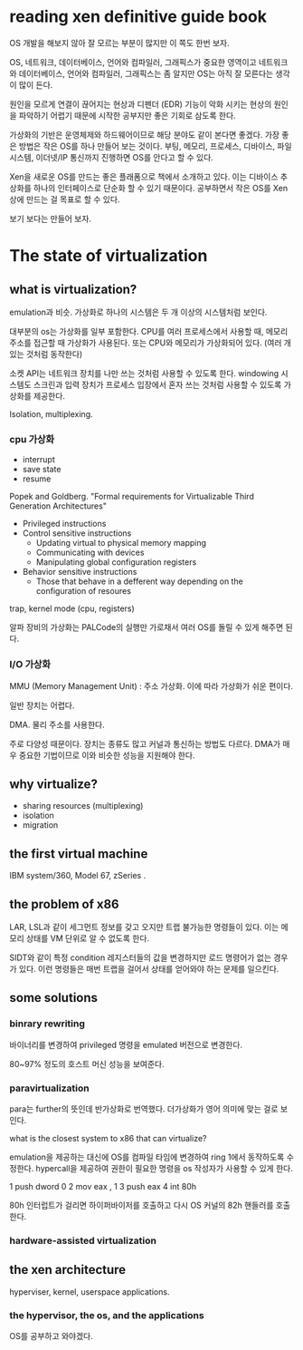 # reading xen definitive guide book 

OS 개발을 해보지 않아 잘 모르는 부분이 많지만 이 쪽도 한번 보자. 

OS, 네트워크, 데이터베이스, 언어와 컴파일러, 그래픽스가 중요한 영역이고 
네트워크와 데이터베이스, 언어와 컴파일러, 그래픽스는 좀 알지만 OS는 아직 잘 모른다는 생각이 많이 든다. 

원인을 모르게 연결이 끊어지는 현상과 디펜더 (EDR) 기능이 악화 시키는 현상의 원인을 파악하기 어렵기 때문에 
시작한 공부지만 좋은 기회로 삼도록 한다. 

가상화의 기반은 운영체제와 하드웨어이므로 해당 분야도 같이 본다면 좋겠다. 
가장 좋은 방법은 작은 OS를 하나 만들어 보는 것이다. 
부팅, 메모리, 프로세스, 디바이스, 파일 시스템, 이더넷/IP 통신까지 진행하면 
OS를 안다고 할 수 있다. 

Xen을 새로운 OS를 만드는 좋은 플래폼으로 책에서 소개하고 있다. 이는 디바이스 추상화를 하나의 인터페이스로 
단순화 할 수 있기 때문이다. 공부하면서 작은 OS를 Xen 상에 만드는 걸 목표로 할 수 있다. 

보기 보다는 만들어 보자. 


# The state of virtualization 

## what is virtualization? 

emulation과 비슷. 가상화로 하나의 시스템은 두 개 이상의 시스템처럼 보인다. 

대부분의 os는 가상화를 일부 포함한다. CPU를 여러 프로세스에서 사용할 때, 메모리 주소를 접근할 때 가상화가 사용된다. 또는 CPU와 메모리가 가상화되어 있다. (여러 개 있는 것처럼 동작한다) 

소켓 API는 네트워크 장치를 나만 쓰는 것처럼 사용할 수 있도록 한다. windowing 시스템도 스크린과 입력 장치가 프로세스 입장에서 혼자 쓰는 것처럼 사용할 수 있도록 가상화를 제공한다. 

Isolation, multiplexing. 

### cpu 가상화 

- interrupt
- save state 
- resume 

Popek and Goldberg. "Formal requirements for Virtualizable Third Generation Architectures" 
- Privileged instructions 
- Control sensitive instructions 
  - Updating virtual to physical memory mapping 
  - Communicating with devices 
  - Manipulating global configuration registers 
- Behavior sensitive instructions 
  - Those that behave in a defferent way depending on the configuration of resoures 

trap, kernel mode (cpu, registers)

알파 장비의 가상화는 PALCode의 실행만 가로채서 여러 OS를 돌릴 수 있게 해주면 된다. 

### I/O 가상화 

MMU (Memory Management Unit) : 주소 가상화. 
이에 따라 가상화가 쉬운 편이다. 

일반 장치는 어렵다. 

DMA. 물리 주소를 사용한다. 

주로 다양성 때문이다. 장치는 종류도 많고 커널과 통신하는 방법도 다르다. 
DMA가 매우 중요한 기법이므로 이와 비슷한 성능을 지원해야 한다. 

## why virtualize?

- sharing resources (multiplexing)
- isolation 
- migration 

## the first virtual machine 

IBM system/360, Model 67, zSeries . 


## the problem of x86 

LAR, LSL과 같이 세그먼트 정보를 갖고 오지만 트랩 불가능한 명령들이 있다. 이는 메모리 상태를 VM 단위로 알 수 없도록 한다. 

SIDT와 같이 특정 condition 레지스터들의 값을 변경하지만 로드 명령어가 없는 경우가 있다. 이런 명령들은 매번 트랩을 걸어서 상태를 얻어와야 하는 문제를 일으킨다. 

## some solutions 

### binrary rewriting 

바이너리를 변경하여 privileged 명령을 emulated 버전으로 변경한다. 

80~97% 정도의 호스트 머신 성능을 보여준다. 


### paravirtualization 

para는 further의 뜻인데 반가상화로 번역했다. 더가상화가 영어 의미에 맞는 걸로 보인다. 

what is the closest system to x86 that can virtualize?

emulation을 제공하는 대신에 OS를 컴파일 타임에 변경하여 ring 1에서 동작하도록 수정한다. 
hypercall을 제공하여 권한이 필요한 명령을 os 작성자가 사용할 수 있게 한다. 

1 push dword 0
2 mov eax , 1
3 push eax
4 int 80h

80h 인터럽트가 걸리면 하이퍼바이저를 호출하고 다시 OS 커널의 82h 핸들러를 호출한다. 

### hardware-assisted virtualization 

## the xen architecture 

hyperviser, kernel, userspace applications. 

### the hypervisor, the os, and the applications 


OS를 공부하고 와야겠다. 





